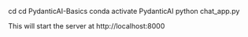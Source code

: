 cd cd PydanticAI-Basics
conda activate PydanticAI
python chat_app.py 

This will start the server at http://localhost:8000

